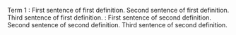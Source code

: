 Term 1
: First sentence of first definition.
  Second sentence of first definition.
  Third sentence of first definition.
: First sentence of second definition.
  Second sentence of second definition.
  Third sentence of second definition.

